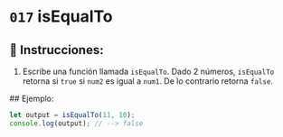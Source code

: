 # `017` isEqualTo

## 📝 Instrucciones: 

1. Escribe una función llamada `isEqualTo`. Dado 2 números, `isEqualTo` retorna si `true` si `num2` es igual a `num1`. De lo contrario retorna `false`.

## Ejemplo:

```Javascript
let output = isEqualTo(11, 10);
console.log(output); // --> false
